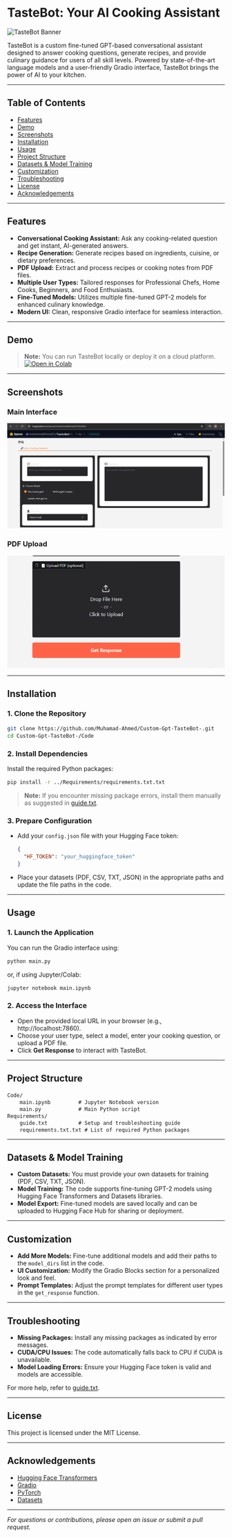 # TasteBot: Your AI Cooking Assistant

![TasteBot Banner](screenshots/tastebot_banner.png)

TasteBot is a custom fine-tuned GPT-based conversational assistant designed to answer cooking questions, generate recipes, and provide culinary guidance for users of all skill levels. Powered by state-of-the-art language models and a user-friendly Gradio interface, TasteBot brings the power of AI to your kitchen.

---

## Table of Contents

- [Features](#features)
- [Demo](#demo)
- [Screenshots](#screenshots)
- [Installation](#installation)
- [Usage](#usage)
- [Project Structure](#project-structure)
- [Datasets & Model Training](#datasets--model-training)
- [Customization](#customization)
- [Troubleshooting](#troubleshooting)
- [License](#license)
- [Acknowledgements](#acknowledgements)

---

## Features

- **Conversational Cooking Assistant:** Ask any cooking-related question and get instant, AI-generated answers.
- **Recipe Generation:** Generate recipes based on ingredients, cuisine, or dietary preferences.
- **PDF Upload:** Extract and process recipes or cooking notes from PDF files.
- **Multiple User Types:** Tailored responses for Professional Chefs, Home Cooks, Beginners, and Food Enthusiasts.
- **Fine-Tuned Models:** Utilizes multiple fine-tuned GPT-2 models for enhanced culinary knowledge.
- **Modern UI:** Clean, responsive Gradio interface for seamless interaction.

---

## Demo

> **Note:** You can run TasteBot locally or deploy it on a cloud platform.  
> [![Open in Colab](https://colab.research.google.com/assets/colab-badge.svg)](https://colab.research.google.com/)

---

## Screenshots

### Main Interface

![TasteBot Main Interface](/Screenshots/main%20interface.png)


### PDF Upload

![TasteBot PDF Upload](/Screenshots/pdf%20upload%20.png)

---

## Installation

### 1. Clone the Repository

```sh
git clone https://github.com/Muhamad-Ahmed/Custom-Gpt-TasteBot-.git
cd Custom-Gpt-TasteBot-/Code
```

### 2. Install Dependencies

Install the required Python packages:

```sh
pip install -r ../Requirements/requirements.txt.txt
```

> **Note:** If you encounter missing package errors, install them manually as suggested in [guide.txt](../Requirements/guide.txt).

### 3. Prepare Configuration

- Add your `config.json` file with your Hugging Face token:
    ```json
    {
      "HF_TOKEN": "your_huggingface_token"
    }
    ```
- Place your datasets (PDF, CSV, TXT, JSON) in the appropriate paths and update the file paths in the code.

---

## Usage

### 1. Launch the Application

You can run the Gradio interface using:

```sh
python main.py
```
or, if using Jupyter/Colab:

```sh
jupyter notebook main.ipynb
```

### 2. Access the Interface

- Open the provided local URL in your browser (e.g., http://localhost:7860).
- Choose your user type, select a model, enter your cooking question, or upload a PDF file.
- Click **Get Response** to interact with TasteBot.

---

## Project Structure

```
Code/
    main.ipynb         # Jupyter Notebook version
    main.py            # Main Python script
Requirements/
    guide.txt          # Setup and troubleshooting guide
    requirements.txt.txt # List of required Python packages
```

---

## Datasets & Model Training

- **Custom Datasets:** You must provide your own datasets for training (PDF, CSV, TXT, JSON).
- **Model Training:** The code supports fine-tuning GPT-2 models using Hugging Face Transformers and Datasets libraries.
- **Model Export:** Fine-tuned models are saved locally and can be uploaded to Hugging Face Hub for sharing or deployment.

---

## Customization

- **Add More Models:** Fine-tune additional models and add their paths to the `model_dirs` list in the code.
- **UI Customization:** Modify the Gradio Blocks section for a personalized look and feel.
- **Prompt Templates:** Adjust the prompt templates for different user types in the `get_response` function.

---

## Troubleshooting

- **Missing Packages:** Install any missing packages as indicated by error messages.
- **CUDA/CPU Issues:** The code automatically falls back to CPU if CUDA is unavailable.
- **Model Loading Errors:** Ensure your Hugging Face token is valid and models are accessible.

For more help, refer to [guide.txt](../Requirements/guide.txt).

---

## License

This project is licensed under the MIT License. 

---

## Acknowledgements

- [Hugging Face Transformers](https://huggingface.co/transformers/)
- [Gradio](https://gradio.app/)
- [PyTorch](https://pytorch.org/)
- [Datasets](https://huggingface.co/docs/datasets/)

---

*For questions or contributions, please open an issue or submit a pull request.*
